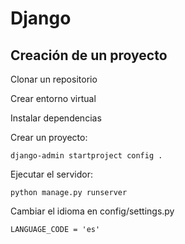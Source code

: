 # Django

## Creación de un proyecto

Clonar un repositorio

Crear entorno virtual

Instalar dependencias

Crear un proyecto:

    django-admin startproject config .

Ejecutar el servidor:

    python manage.py runserver

Cambiar el idioma en config/settings.py

    LANGUAGE_CODE = 'es'
